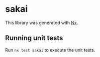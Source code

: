 # sakai

This library was generated with [Nx](https://nx.dev).

## Running unit tests

Run `nx test sakai` to execute the unit tests.
